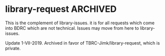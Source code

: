 # library-request ARCHIVED
This is the complement of library-issues. it is for all requests which come into BDRC which are not technical. Issues may move from here to library-issues.

Update 1-VII-2019. Archived in favor of TBRC-Jimk/library-request, which is private.
